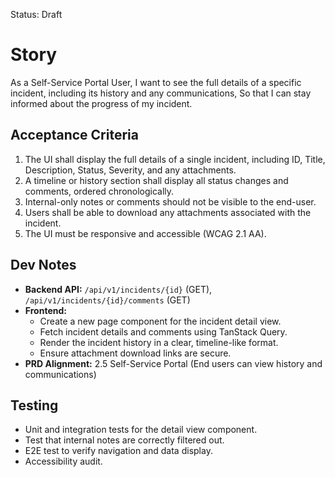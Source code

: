 Status: Draft

# Story
As a Self-Service Portal User,
I want to see the full details of a specific incident, including its history and any communications,
So that I can stay informed about the progress of my incident.

## Acceptance Criteria
1. The UI shall display the full details of a single incident, including ID, Title, Description, Status, Severity, and any attachments.
2. A timeline or history section shall display all status changes and comments, ordered chronologically.
3. Internal-only notes or comments should not be visible to the end-user.
4. Users shall be able to download any attachments associated with the incident.
5. The UI must be responsive and accessible (WCAG 2.1 AA).

## Dev Notes
- **Backend API:** `/api/v1/incidents/{id}` (GET), `/api/v1/incidents/{id}/comments` (GET)
- **Frontend:**
  - Create a new page component for the incident detail view.
  - Fetch incident details and comments using TanStack Query.
  - Render the incident history in a clear, timeline-like format.
  - Ensure attachment download links are secure.
- **PRD Alignment:** 2.5 Self-Service Portal (End users can view history and communications)

## Testing
- Unit and integration tests for the detail view component.
- Test that internal notes are correctly filtered out.
- E2E test to verify navigation and data display.
- Accessibility audit.
